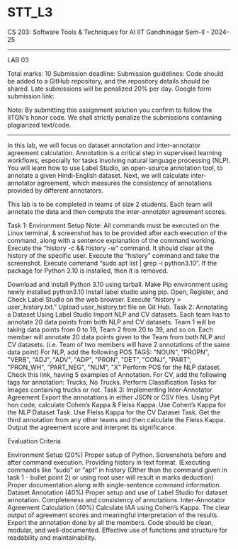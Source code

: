 # STT_L3
CS 203: Software Tools & Techniques for AI
IIT Gandhinagar
Sem-II - 2024-25

________________________________________________________________

LAB 03

Total marks: 10
Submission deadline: 
Submission guidelines:
Code should be added to a GitHub repository, and the repository details should be shared.
Late submissions will be penalized 20% per day.
Google form submission link:

Note: By submitting this assignment solution you confirm to follow the IITGN's honor code. We shall strictly penalize the submissions containing plagiarized text/code.
________________________________________________________________

In this lab, we will focus on dataset annotation and inter-annotator agreement calculation. Annotation is a critical step in supervised learning workflows, especially for tasks involving natural language processing (NLP). You will learn how to use Label Studio, an open-source annotation tool, to annotate a given Hindi-English dataset. Next, we will calculate inter-annotator agreement, which measures the consistency of annotations provided by different annotators.

This lab is to be completed in teams of size 2 students. Each team will annotate the data and then compute the inter-annotator agreement scores.

Task 1: Environment Setup
Note: All commands must be executed on the Linux terminal, & screenshot has to be provided after each execution of the command, along with a sentence explanation of the command working.
Execute the “history -c && history -w” command. It should clear all the history of the specific user.
Execute the “history” command and take the screenshot.
Execute command “sudo apt list | grep -i python3.10”. If the package for Python 3.10 is installed, then it is removed. 

Download and install Python 3.10 using tarball.
Make Pip environment using newly installed python3.10
Install label studio using pip.
Open, Register, and Check Label Studio on the web browser.
Execute “history > user_history.txt.” Upload user_history.txt file on Git Hub.
Task 2: Annotating a Dataset Using Label Studio
Import NLP and CV datasets. 
Each team has to annotate 20 data points from both NLP and CV datasets. Team 1 will be taking data points from 0 to 19, Team 2 from 20 to 39, and so on.
Each member will annotate 20 data points given to the Team from both NLP and CV datasets. (i.e. Team of two members will have 2 annotations of the same data point)
For NLP, add the following POS TAGS:  "NOUN", "PROPN", "VERB", "ADJ", "ADV", "ADP", "PRON", "DET", "CONJ", "PART", "PRON_WH", "PART_NEG", "NUM", "X"
Perform POS for the NLP dataset. Check this link, having 5 examples of 
Annotation.
For CV, add the following tags for annotation: Trucks, No Trucks.
Perform Classification Tasks for Images containing trucks or not.
Task 3: Implementing Inter-Annotator Agreement
Export the annotations in either JSON or CSV files.
Using Pyt hon code, calculate Cohen’s Kappa & Fleiss Kappa.
Use Cohen’s Kappa for the NLP Dataset Task.
Use Fleiss Kappa for the CV Dataset Task. Get the third annotation from any other teams and then calculate the Fleiss Kappa.
Output the agreement score and interpret its significance.


Evaluation Criteria

Environment Setup  (20%)
Proper setup of Python.
Screenshots before and after command execution.
Providing history in text format. (Executing commands like “sudo” or “apt” in history (Other than the command given in task 1 - bullet point 2) or using root user will result in marks deduction)
Proper documentation along with single-sentence command information.
Dataset Annotation (40%)
Proper setup and use of Label Studio for dataset annotation.
Completeness and consistency of annotations.
Inter-Annotator Agreement Calculation (40%)
Calculate IAA using Cohen’s Kappa.
The clear output of agreement scores and meaningful interpretation of the results. Export the annotation done by all the members.
Code should be clean, modular, and well-documented.
Effective use of functions and structure for readability and maintainability.
